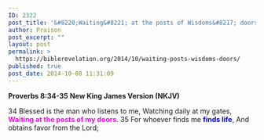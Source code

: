 ```yaml
---
ID: 2322
post_title: '&#8220;Waiting&#8221; at the posts of Wisdoms&#8217; doors'
author: Praison
post_excerpt: ""
layout: post
permalink: >
  https://biblerevelation.org/2014/10/waiting-posts-wisdoms-doors/
published: true
post_date: 2014-10-08 11:31:09
---
```

<strong>Proverbs 8:34-35</strong>
<strong> New King James Version (NKJV)</strong>

34 Blessed is the man who listens to me,
Watching daily at my gates,
<span style="color: #ff00ff;"><strong>Waiting at the posts of my doors</strong></span>.
35 For whoever finds me <span style="color: #0000ff;"><strong>finds life</strong></span>,
And obtains favor from the Lord;